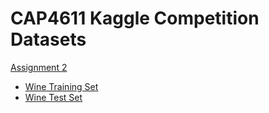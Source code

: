 # CAP4611 Kaggle Competition Datasets

[Assignment 2](https://www.kaggle.com/c/cap-4611-spring-21-assignment-2/overview)

- [Wine Training Set](./data/wine-train.csv)
- [Wine Test Set](./data/wine-test.csv)